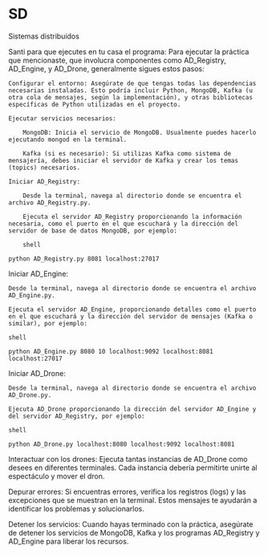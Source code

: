 # SD
Sistemas distribuidos

Santi para que ejecutes en tu casa el programa:
Para ejecutar la práctica que mencionaste, que involucra componentes como AD_Registry, AD_Engine, y AD_Drone, generalmente sigues estos pasos:

    Configurar el entorno: Asegúrate de que tengas todas las dependencias necesarias instaladas. Esto podría incluir Python, MongoDB, Kafka (u otra cola de mensajes, según la implementación), y otras bibliotecas específicas de Python utilizadas en el proyecto.

    Ejecutar servicios necesarios:

        MongoDB: Inicia el servicio de MongoDB. Usualmente puedes hacerlo ejecutando mongod en la terminal.

        Kafka (si es necesario): Si utilizas Kafka como sistema de mensajería, debes iniciar el servidor de Kafka y crear los temas (topics) necesarios.

    Iniciar AD_Registry:

        Desde la terminal, navega al directorio donde se encuentra el archivo AD_Registry.py.

        Ejecuta el servidor AD_Registry proporcionando la información necesaria, como el puerto en el que escuchará y la dirección del servidor de base de datos MongoDB, por ejemplo:

        shell

    python AD_Registry.py 8081 localhost:27017

Iniciar AD_Engine:

    Desde la terminal, navega al directorio donde se encuentra el archivo AD_Engine.py.

    Ejecuta el servidor AD_Engine, proporcionando detalles como el puerto en el que escuchará y la dirección del servidor de mensajes (Kafka o similar), por ejemplo:

    shell

    python AD_Engine.py 8080 10 localhost:9092 localhost:8081 localhost:27017

Iniciar AD_Drone:

    Desde la terminal, navega al directorio donde se encuentra el archivo AD_Drone.py.

    Ejecuta AD_Drone proporcionando la dirección del servidor AD_Engine y del servidor AD_Registry, por ejemplo:

    shell

    python AD_Drone.py localhost:8080 localhost:9092 localhost:8081

Interactuar con los drones: Ejecuta tantas instancias de AD_Drone como desees en diferentes terminales. Cada instancia debería permitirte unirte al espectáculo y mover el dron.

Depurar errores: Si encuentras errores, verifica los registros (logs) y las excepciones que se muestran en la terminal. Estos mensajes te ayudarán a identificar los problemas y solucionarlos.

Detener los servicios: Cuando hayas terminado con la práctica, asegúrate de detener los servicios de MongoDB, Kafka y los programas AD_Registry y AD_Engine para liberar los recursos.
